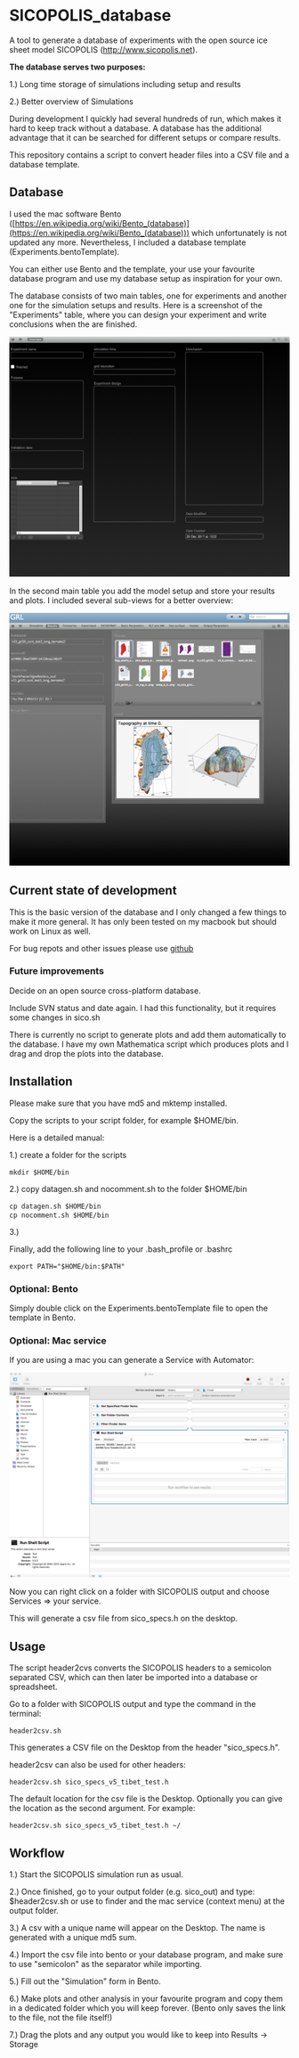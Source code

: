 # SICOPOLIS_database

A tool to generate a database of experiments with the open source ice sheet model SICOPOLIS (http://www.sicopolis.net).

**The database serves two purposes:**

1.) Long time storage of simulations including setup and results

2.) Better overview of Simulations

During development I quickly had several hundreds of run, which makes it hard to keep track without a database. A database has the additional advantage that it can be searched for different setups or compare results.

This repository contains a script to convert header files into a CSV file and a database template.

## Database

I used the mac software Bento ([https://en.wikipedia.org/wiki/Bento_(database)](https://en.wikipedia.org/wiki/Bento_(database))) which unfortunately is not updated any more. Nevertheless, I included a database template (Experiments.bentoTemplate).

You can either use Bento and the template, your use your favourite database program and use my database setup as inspiration for your own.

The database consists of two main tables, one for experiments and another one for the simulation setups and results. Here is a screenshot of the "Experiments" table, where you can design your experiment and write conclusions when the are finished.

![](bento_1.png)

In the second main table you add the model setup and store your results and plots. I included several sub-views for a better overview:

![](bento_2.png)



## Current state of development

This is the basic version of the database and I only changed a few things to make it more general. 
It has only been tested on my macbook but should work on Linux as well.

For bug repots and other issues please use [github](https://github.com/tgoelles/SICOPOLIS_database/issues)  

### Future improvements

Decide on an open source cross-platform database.

Include SVN status and date again. I had this functionality, but it requires some changes in sico.sh

There is currently no script to generate plots and add them automatically to the database. I have my own Mathematica script which produces plots and I drag and drop the plots into the database. 


## Installation

Please make sure that you have md5 and mktemp installed.

Copy the scripts to your script folder, for example $HOME/bin.

Here is a detailed manual:

1.) create a folder for the scripts 


```
mkdir $HOME/bin
```

2.) copy datagen.sh and nocomment.sh to the folder  $HOME/bin


```
cp datagen.sh $HOME/bin
cp nocomment.sh $HOME/bin
```

3.) 

Finally, add the following line to your .bash_profile or .bashrc 


```
export PATH="$HOME/bin:$PATH"
```
### Optional: Bento

Simply double click on the Experiments.bentoTemplate file to open the template in Bento. 

### Optional: Mac service

If you are using a mac you can generate a Service with Automator:

![](automator.png)

Now you can right click on a folder with SICOPOLIS output and choose Services => your service.

This will generate a csv file from sico_specs.h on the desktop.

## Usage

The script header2cvs converts the SICOPOLIS headers to a semicolon separated CSV, which can then later be imported into a database or spreadsheet.

Go to a folder with SICOPOLIS output and type the command in the terminal:


```
header2csv.sh 
```

This generates a CSV file on the Desktop from the header "sico_specs.h". 

header2csv can also be used for other headers:
  
```
header2csv.sh sico_specs_v5_tibet_test.h
```

The default location for the csv file is the Desktop. Optionally you can give the location as the second argument. For example:

```
header2csv.sh sico_specs_v5_tibet_test.h ~/
```

## Workflow

1.) Start the SICOPOLIS simulation run as usual.

2.) Once finished, go to your output folder (e.g. sico_out) and type: $header2csv.sh or use to finder and the mac service (context menu) at the output folder.

3.) A csv with a unique name will appear on the Desktop. The name is generated with a unique md5 sum.
     
4.) Import the csv file into bento or your database program, and make sure to use "semicolon" as the separator while importing.

5.) Fill out the "Simulation" form in Bento.

6.) Make plots and other analysis in your favourite program and copy them in a dedicated folder which you will keep forever. (Bento only saves the link to the file, not the file itself!)
     
7.) Drag the plots and any output you would like to keep into Results -> Storage
